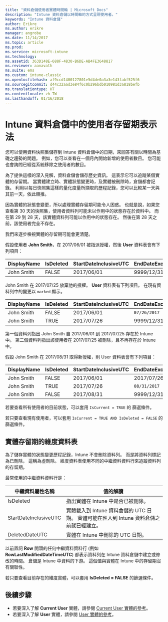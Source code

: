 ```yaml
---
title: "資料倉儲使用者實體時間軸 | Microsoft Docs"
description: "Intune 資料倉儲以時間軸的方式呈現使用者。"
keywords: "Intune 資料倉儲"
author: Erikre
ms.author: erikre
manager: angrobe
ms.date: 11/14/2017
ms.topic: article
ms.prod: 
ms.service: microsoft-intune
ms.technology: 
ms.assetid: 363D148E-688F-4830-B6DE-AB4FE3648817
ms.reviewer: aanavath
ms.suite: ems
ms.custom: intune-classic
ms.openlocfilehash: af9ccd1400127801e5d4de0a3a3e143fabf525f6
ms.sourcegitcommit: d44c32aad3e84f6c0b296bdb010981d3a818befb
ms.translationtype: HT
ms.contentlocale: zh-TW
ms.lasthandoff: 01/16/2018
---
```

# <a name="user-lifetime-representation-in-the-intune-data-warehouse"></a>Intune 資料倉儲中的使用者存留期表示法

您可以使用資料快照集儲存到 Intune 資料倉儲中的日期，來回答有關以時間為基礎之趨勢的問題。 例如，您可以查看在一個月內開始新增的使用者數目。 您可能也會詢問已經從系統移除之使用者的數目。

為了提供這樣的深入見解，資料倉儲會儲存歷史資訊。 這表示它可以追蹤某個實體的存留期。 當實體建立時、實體狀態變更時，及實體被刪除時，倉儲都會記錄。 利用以每日快照集這樣的量化度量所擷取的歷程記錄，您可以比較某一天與其前一天，依此類推。

因為實體的狀態會變更，所以處理實體存留期可能令人困惑。 也就是說，如果您查看第 30 天的快照集，使用者資料列可能未以作用中的狀態存在於資料中。 而在第 29 到 28 天，該實體資料列可能以作用中的狀態存在。 然後在第 28 天之前，該使用者完全不存在。

我們來逐步檢視實體的存留期可能會更清楚。

假設使用者 **John Smith**，在 2017/06/01 被指派授權，然後 **User** 資料表會有下列項目： 
 
| DisplayName | IsDeleted | StartDateInclusiveUTC | EndDateExclusiveUTC | IsCurrent 
| -- | -- | -- | -- | -- |
| John Smith | FALSE | 2017/06/01 | 9999/12/31 | TRUE
 
John Smith 在 2017/07/25 放棄他的授權。 **User** 資料表有下列項目。 在現有資料列中的變更以 `marked` 顯示。 

| DisplayName | IsDeleted | StartDateInclusiveUTC | EndDateExclusiveUTC | IsCurrent 
| -- | -- | -- | -- | -- |
| John Smith | FALSE | 2017/06/01 | `07/26/2017` | `FALSE` 
| John Smith | TRUE | 2017/07/26 | 9999/12/31 | TRUE 

第一個資料列指出 John Smith 自 2017/06/01 到 2017/07/25 存在於 Intune 中。 第二個資料列指出該使用者在 2017/07/25 被刪除，且不再存在於 Intune 中。

假設 John Smith 在 2017/08/31 取得新授權，則 User 資料表會有下列項目：
 
| DisplayName | IsDeleted | StartDateInclusiveUTC | EndDateExclusiveUTC | IsCurrent 
| -- | -- | -- | -- | -- |
| John Smith | FALSE | 2017/06/01 | 2017/07/26 | FALSE 
| John Smith | TRUE | 2017/07/26 | `08/31/2017` | `FALSE` 
| John Smith | FALSE | 2017/08/31 | 9999/12/31 | TRUE 
 
若要查看所有使用者的目前狀態，可以套用 `IsCurrent = TRUE` 的 篩選條件。 
 
若只要查看現有使用者，可以套用 `IsCurrent = TRUE AND IsDeleted = FALSE` 的篩選條件。

## <a name="dimension-tables-in-the-entity-lifetime"></a>實體存留期的維度資料表

為了儲存實體的狀態變更歷程記錄，Intune 不會刪除資料列。 而是將資料列標記為已刪除， 這稱為虛刪除。 維度資料表使用不同的中繼資料資料行來追蹤資料列的存留期。 

最常使用的中繼資料資料行是： 

| 中繼資料屬性名稱  | 值的解讀 |
|--|--|
| IsDeleted | 指出實體在 Intune 中是否已被刪除。 |
| StartDateInclusiveUTC  | 實體載入到 Intune 資料倉儲的 UTC 日期。 實體可能在匯入到 Intune 資料倉儲之前就已經建立。 |
| DeletedDateUTC  | 實體在 Intune 中刪除的 UTC 日期。 |  

以前置詞 **Row** 開頭的任何中繼資料資料行 (例如 **RowLastModifiedDateTimeUTC**) 都表示資料列在 Intune 資料倉儲中建立或修改的時間。 倉儲是 Intune 中資料的下游。 這個值與實體在 Intune 中的存留期沒有關聯性。  
 
若只要查看目前存在的維度實體，可以套用 **IsDeleted = FALSE** 的篩選條件。

## <a name="next-steps"></a>後續步驟

 - 若要深入了解 **Current User** 實體，請參閱 [Current User 實體的參考](reports-ref-current-user.md)。
 - 若要深入了解 **User** 實體，請參閱 [User 實體的參考](reports-ref-user.md)。